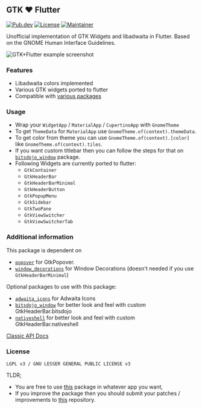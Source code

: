 ## GTK ❤️ Flutter

[![Pub.dev](https://img.shields.io/pub/v/gtk.svg)](https://pub.dev/packages/gtk)
[![License](https://img.shields.io/github/license/prateekmedia/gtk-flutter?color=indigo)](LICENSE)
[![Maintainer](https://img.shields.io/badge/Maintainer-prateekmedia-informational)](https://github.com/prateekmedia)

Unofficial implementation of GTK Widgets and libadwaita in Flutter. Based on the GNOME Human Interface Guidelines.

![GTK+Flutter example screenshot](https://user-images.githubusercontent.com/41370460/136773750-eb2a6dcc-bc7b-4054-9207-35fcffd05867.jpg)

### Features

- Libadwaita colors implemented
- Various GTK widgets ported to flutter
- Compatible with [various packages](#additional-information)

### Usage

- Wrap your `WidgetApp` / `MaterialApp` / `CupertinoApp` with `GnomeTheme`
- To get `ThemeData` for `MaterialApp` use `GnomeTheme.of(context).themeData`.
- To get color from theme you can use `GnomeTheme.of(context).[color]` like `GnomeTheme.of(context).tiles`.
- If you want custom titlebar then you can follow the steps for that on [`bitsdojo_window`](https://pub.dev/packages/bitsdojo_window) package.
- Following Widgets are currently ported to flutter:
    - `GtkContainer`
    - `GtkHeaderBar`
    - `GtkHeaderBarMinimal`
    - `GtkHeaderButton`
    - `GtkPopupMenu`
    - `GtkSidebar`
    - `GtkTwoPane`
    - `GtkViewSwitcher`
    - `GtkViewSwitcherTab`


### Additional information

This package is dependent on 
- [`popover`](https://pub.dev/packages/popover) for GtkPopover.
- [`window_decorations`](https://pub.dev/packages/window_decorations) for Window Decorations (doesn't needed if you use `GtkHeaderBarMinimal`)

Optional packages to use with this package:
- [`adwaita_icons`](https://pub.dev/packages/adwaita_icons) for Adwaita Icons
- [`bitsdojo_window`](https://pub.dev/packages/bitsdojo_window) for better look and feel with custom GtkHeaderBar.bitsdojo
- [`nativeshell`](https://pub.dev/packages/nativeshell) for better look and feel with custom GtkHeaderBar.nativeshell

[Classic API Docs](https://pub.dev/documentation/gtk/latest/)

### License

`LGPL v3 / GNU LESSER GENERAL PUBLIC LICENSE v3`

TLDR;
- You are free to use [this](https://pub.dev/packages/gtk) package in whatever app you want,
- If you improve the package then you should submit your patches / improvements to [this](https://github.com/prateekmedia/gtk-flutter) repository.